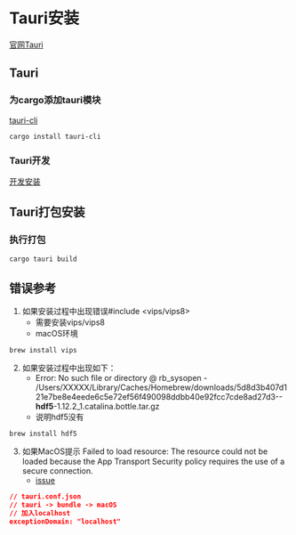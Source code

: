 # Tauri安装
[官网Tauri](https://tauri.app/)

## Tauri
### 为cargo添加tauri模块
[tauri-cli](https://tauri.app/v1/guides/getting-started/setup/integrate#create-the-rust-project)

```shell
cargo install tauri-cli
```

### Tauri开发
[开发安装](https://tauri.app/v1/guides/getting-started/setup/)

## Tauri打包安装
### 执行打包
```shell
cargo tauri build
```

## 错误参考
1. 如果安装过程中出现错误#include <vips/vips8>
    - 需要安装vips/vips8
    - macOS环境
```shell
brew install vips
```

2. 如果安装过程中出现如下：
    - Error: No such file or directory @ rb_sysopen - /Users/XXXXX/Library/Caches/Homebrew/downloads/5d8d3b407d121e7be8e4eede6c5e72ef56f490098ddbb40e92fcc7cde8ad27d3--**hdf5**-1.12.2_1.catalina.bottle.tar.gz
    - 说明hdf5没有
```shell
brew install hdf5
```

3. 如果MacOS提示 Failed to load resource: The resource could not be loaded because the App Transport Security policy requires the use of a secure connection.
    - [issue](https://github.com/tauri-apps/tauri/issues/4722)
```json
// tauri.conf.json
// tauri -> bundle -> macOS
// 加入localhost
exceptionDomain: "localhost"
```